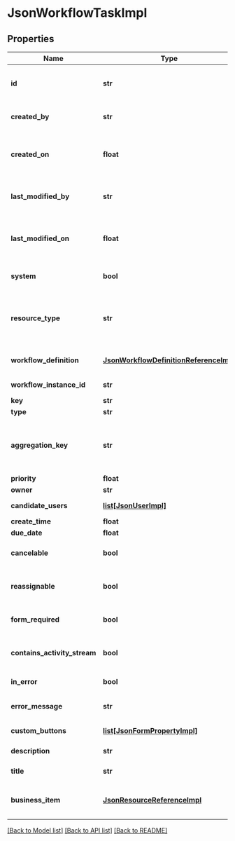 # JsonWorkflowTaskImpl

## Properties
Name | Type | Description | Notes
------------ | ------------- | ------------- | -------------
**id** | **str** | The &lt;code&gt;id&lt;/code&gt; of the represented object (entity) | 
**created_by** | **str** | The id of the user that created this resource | [optional] 
**created_on** | **float** | The timestamp (in UTC time standard) of the creation of this resource | [optional] 
**last_modified_by** | **str** | The id of the user who modified this resource the last time | [optional] 
**last_modified_on** | **float** | The timestamp (in UTC time standard) of the last modification of this resource | [optional] 
**system** | **bool** | Whether this is a system resource or not | [optional] 
**resource_type** | **str** | The type of this resource, i.e. [Community, Asset, Domain, Attribute, Relation, WorkflowInstance] | [optional] 
**workflow_definition** | [**JsonWorkflowDefinitionReferenceImpl**](JsonWorkflowDefinitionReferenceImpl.md) | The reference to the workflow definition | [optional] 
**workflow_instance_id** | **str** | The UUID of the workflow instance | [optional] 
**key** | **str** | The key | [optional] 
**type** | **str** | The type | [optional] 
**aggregation_key** | **str** | The key for aggregation purposes. If empty, the task can&#39;t be aggregated | [optional] 
**priority** | **float** | The priority | [optional] 
**owner** | **str** | The owner | [optional] 
**candidate_users** | [**list[JsonUserImpl]**](JsonUserImpl.md) | The list of candidate users | [optional] 
**create_time** | **float** | The create time | [optional] 
**due_date** | **float** | The due date | [optional] 
**cancelable** | **bool** | Whether this workflow task is cancelable or not | [optional] 
**reassignable** | **bool** | Whether this workflow task is reassignable or not | [optional] 
**form_required** | **bool** | Whether this task requires a form or not | [optional] 
**contains_activity_stream** | **bool** | Whether this task contains an activity stream or not | [optional] 
**in_error** | **bool** | Whether this task is in error or not | [optional] 
**error_message** | **str** | The error message in case this task is in error | [optional] 
**custom_buttons** | [**list[JsonFormPropertyImpl]**](JsonFormPropertyImpl.md) | The list of custom buttons | [optional] 
**description** | **str** | The description of the workflow task | [optional] 
**title** | **str** | The title of the task | [optional] 
**business_item** | [**JsonResourceReferenceImpl**](JsonResourceReferenceImpl.md) | The reference to the business item Resource related to the task | [optional] 

[[Back to Model list]](../README.md#documentation-for-models) [[Back to API list]](../README.md#documentation-for-api-endpoints) [[Back to README]](../README.md)


